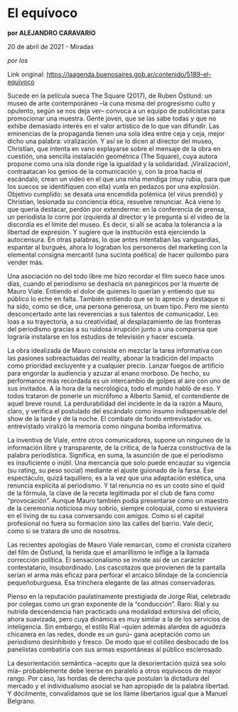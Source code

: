 # El equívoco

**por ALEJANDRO CARAVARIO**

20 de abril de 2021 - Miradas

_por Ios_

Link original: https://laagenda.buenosaires.gob.ar/contenido/5189-el-equivoco



Sucede en la película sueca The Square (2017), de Ruben Östlund: un museo de arte contemporáneo –la cuna misma del progresismo culto y opulento, según se nos deja ver– convoca a un equipo de publicistas para promocionar una muestra. Gente joven, que se las sabe todas y que no exhibe demasiado interés en el valor artístico de lo que van difundir. Las eminencias de la propaganda tienen una sola idea entre ceja y ceja, mejor dicho una palabra: viralización. Y así se lo dicen al director del museo, Christian, que intenta en vano explayarse sobre el mensaje de la obra en cuestión, una sencilla instalación geométrica (The Square), cuya autora propone como una isla donde rige la igualdad y la solidaridad. ¡Viralización!, contraatacan los genios de la comunicación y, con la proa hacia el escándalo, crean un video en el que una niña mendiga (muy rubia, para que los suecos se identifiquen con ella) vuela en pedazos por una explosión. Objetivo cumplido: se desata una encendida polémica (el virus prendió) y Christian, lesionada su conciencia ética, resuelve renunciar. Acá viene lo que quería destacar, perdón por extenderme: en la conferencia de prensa, un periodista lo corre por izquierda al director y le pregunta si el video de la discordia es el límite del museo. Es decir, si allí se acaba la tolerancia a la libertad de expresión. Y sugiere que la institución está ejerciendo la autocensura. En otras palabras, lo que antes intentaban las vanguardias, espantar al burgués, ahora lo lograban los personeros del marketing con la elemental consigna mercantil (una sucinta poética) de hacer quilombo para vender más.




Una asociación no del todo libre me hizo recordar el film sueco hace unos días, cuando el periodismo se deshacía en panegíricos por la muerte de Mauro Viale. Entiendo el dolor de quienes lo querían y entiendo que su público lo eche en falta. También entiendo que se lo aprecie y destaque si ha sido, como se dice, una persona generosa, un buen tipo. Pero me siento desconcertado ante las reverencias a sus talentos de comunicador. Leo loas a su trayectoria, a su creatividad, al desplazamiento de las fronteras del periodismo gracias a su ruidosa irrupción junto a una comparsa que lograría instalarse en los estudios de televisión y hacer escuela.




La obra idealizada de Mauro consiste en mezclar la tarea informativa con las pasiones sobreactuadas del reality, abonar la tradición del impacto como prioridad excluyente y a cualquier precio. Lanzar fuegos de artificio para engordar la audiencia y azuzar al enano morboso. De hecho, su performance más recordada es un intercambio de golpes al aire con uno de sus invitados. A la hora de la necrológica, todo el mundo habló de eso. Y todos trataron de ponerle un micrófono a Alberto Samid, el contendiente de aquel breve round. La perdurabilidad del incidente le da la razón a Mauro, claro, y verifica el postulado del escándalo como insumo indispensable del show de la tarde y de la noche. El combate de fondo entrevistador vs. entrevistado viralizó la memoria como ninguna bomba informativa.




La inventiva de Viale, entre otros comunicadores, supone un ninguneo de la información libre y transparente, de la crítica, de la fuerza constructiva de la palabra periodística. Significa, en suma, la asunción de que el periodismo es insuficiente o inútil. Una mercancía que solo puede encauzar su vigencia (su rating, su peso social) mediante el ajuste guionado de la farsa. Ese espectáculo, quizá taquillero, es a la vez que una adaptación estética, una renuncia explícita al periodismo. Y tal renuncia no es un costo sino el quid de la fórmula, la clave de la receta legitimada por el club de fans como “provocación”. Aunque Mauro también podía presentarse como un maestro de la ceremonia noticiosa muy sobrio, siempre coloquial, como si estuviera en el living de su casa conversando con amigos. Como si el capital profesional no fuera su formación sino las calles del barrio. Vale decir, como si se tratara de uno de nosotros.




Las recientes apologías de Mauro Viale remarcan, como el cronista cizañero del film de Östlund, la herida que el amarillismo le inflige a la llamada corrección política. El sensacionalismo se inviste así de un carácter contestatario, insubordinado. Los cascotazos que provienen de la pantalla serían el arma más eficaz para perforar el arcaico blindaje de la conciencia pequeñoburguesa. Esa trinchera elegante de las almas conservadoras.




Pienso en la reputación paulatinamente prestigiada de Jorge Rial, celebrado por colegas como un gran exponente de la “conducción”. Raro: Rial y su nutrida descendencia han practicado una modalidad extorsiva del oficio, ahora suavizada, pero cuya dinámica es muy similar a la de los servicios de inteligencia. Sin embargo, el estilo Rial –quien además alardea de agudeza chicanera en las redes, donde es un gurú– gana aceptación como un periodismo desinhibido y fresco. De modo que el cotilleo desbocado de los panelistas combatiría con sus armas espontáneas al público esclerosado.




La desorientación semántica –acepto que la desorientación quizá sea solo mía– probablemente debe leerse en paralelo a otros equívocos de mayor rango. Por caso, las hordas de derecha que postulan la dictadura del mercado y el individualismo asocial se han apropiado de la palabra libertad. Y dócilmente, convalidamos que se los llame libertarios igual que a Manuel Belgrano.



